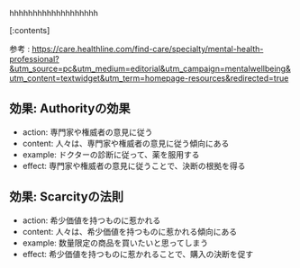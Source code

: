 

hhhhhhhhhhhhhhhhhhh
    
[:contents]

参考 : https://care.healthline.com/find-care/specialty/mental-health-professional?&utm_source=pc&utm_medium=editorial&utm_campaign=mentalwellbeing&utm_content=textwidget&utm_term=homepage-resources&redirected=true

## 効果: Authorityの効果
- action: 専門家や権威者の意見に従う
- content: 人々は、専門家や権威者の意見に従う傾向にある
- example: ドクターの診断に従って、薬を服用する
- effect: 専門家や権威者の意見に従うことで、決断の根拠を得る

## 効果: Scarcityの法則
- action: 希少価値を持つものに惹かれる
- content: 人々は、希少価値を持つものに惹かれる傾向にある
- example: 数量限定の商品を買いたいと思ってしまう
- effect: 希少価値を持つものに惹かれることで、購入の決断を促す

    